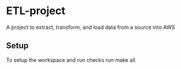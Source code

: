 # ETL-project

A project to extract, transform, and load data from a source into AWS

## Setup

To setup the workspace and run checks run make all
